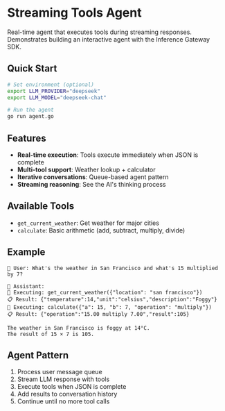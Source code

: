 # Streaming Tools Agent

Real-time agent that executes tools during streaming responses. Demonstrates building an interactive agent with the Inference Gateway SDK.

## Quick Start

```bash
# Set environment (optional)
export LLM_PROVIDER="deepseek"
export LLM_MODEL="deepseek-chat"

# Run the agent
go run agent.go
```

## Features

-   **Real-time execution**: Tools execute immediately when JSON is complete
-   **Multi-tool support**: Weather lookup + calculator
-   **Iterative conversations**: Queue-based agent pattern
-   **Streaming reasoning**: See the AI's thinking process

## Available Tools

-   `get_current_weather`: Get weather for major cities
-   `calculate`: Basic arithmetic (add, subtract, multiply, divide)

## Example

```
👤 User: What's the weather in San Francisco and what's 15 multiplied by 7?

🤖 Assistant:
🔧 Executing: get_current_weather({"location": "san francisco"})
📋 Result: {"temperature":14,"unit":"celsius","description":"Foggy"}
🔧 Executing: calculate({"a": 15, "b": 7, "operation": "multiply"})
📋 Result: {"operation":"15.00 multiply 7.00","result":105}

The weather in San Francisco is foggy at 14°C.
The result of 15 × 7 is 105.
```

## Agent Pattern

1. Process user message queue
2. Stream LLM response with tools
3. Execute tools when JSON is complete
4. Add results to conversation history
5. Continue until no more tool calls
